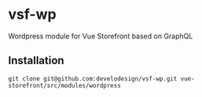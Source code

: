 # vsf-wp
Wordpress module for Vue Storefront based on GraphQL

## Installation

```
git clone git@github.com:develodesign/vsf-wp.git vue-storefront/src/modules/wordpress
```
